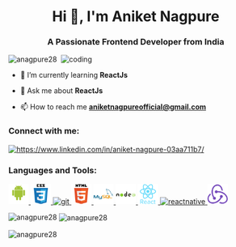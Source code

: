 <h1 align="center">Hi 👋, I'm Aniket Nagpure</h1>
<h3 align="center">A Passionate Frontend Developer from India</h3>
<img align="right" alt="coding" width="400" src="https://i.pinimg.com/originals/cd/59/d6/cd59d626dc86397fe45080e6e9c7027d.gif"/>

<p align="left"> <img src="https://komarev.com/ghpvc/?username=anagpure28&label=Profile%20views&color=0e75b6&style=flat" alt="anagpure28" /> </p>

- 🌱 I’m currently learning **ReactJs**

- 💬 Ask me about **ReactJs**

- 📫 How to reach me **aniketnagpureofficial@gmail.com**

<h3 align="left">Connect with me:</h3>
<p align="left">
<a href="https://linkedin.com/in/https://www.linkedin.com/in/aniket-nagpure-03aa711b7/" target="blank"><img align="center" src="https://raw.githubusercontent.com/rahuldkjain/github-profile-readme-generator/master/src/images/icons/Social/linked-in-alt.svg" alt="https://www.linkedin.com/in/aniket-nagpure-03aa711b7/" height="30" width="40" /></a>
</p>

<h3 align="left">Languages and Tools:</h3>
<p align="left"> <a href="https://developer.android.com" target="_blank" rel="noreferrer"> <img src="https://raw.githubusercontent.com/devicons/devicon/master/icons/android/android-original-wordmark.svg" alt="android" width="40" height="40"/> </a> <a href="https://www.w3schools.com/css/" target="_blank" rel="noreferrer"> <img src="https://raw.githubusercontent.com/devicons/devicon/master/icons/css3/css3-original-wordmark.svg" alt="css3" width="40" height="40"/> </a> <a href="https://git-scm.com/" target="_blank" rel="noreferrer"> <img src="https://www.vectorlogo.zone/logos/git-scm/git-scm-icon.svg" alt="git" width="40" height="40"/> </a> <a href="https://www.w3.org/html/" target="_blank" rel="noreferrer"> <img src="https://raw.githubusercontent.com/devicons/devicon/master/icons/html5/html5-original-wordmark.svg" alt="html5" width="40" height="40"/> </a> <a href="https://www.mysql.com/" target="_blank" rel="noreferrer"> <img src="https://raw.githubusercontent.com/devicons/devicon/master/icons/mysql/mysql-original-wordmark.svg" alt="mysql" width="40" height="40"/> </a> <a href="https://nodejs.org" target="_blank" rel="noreferrer"> <img src="https://raw.githubusercontent.com/devicons/devicon/master/icons/nodejs/nodejs-original-wordmark.svg" alt="nodejs" width="40" height="40"/> </a> <a href="https://reactjs.org/" target="_blank" rel="noreferrer"> <img src="https://raw.githubusercontent.com/devicons/devicon/master/icons/react/react-original-wordmark.svg" alt="react" width="40" height="40"/> </a> <a href="https://reactnative.dev/" target="_blank" rel="noreferrer"> <img src="https://reactnative.dev/img/header_logo.svg" alt="reactnative" width="40" height="40"/> </a> <a href="https://redux.js.org" target="_blank" rel="noreferrer"> <img src="https://raw.githubusercontent.com/devicons/devicon/master/icons/redux/redux-original.svg" alt="redux" width="40" height="40"/> </a> </p>

<p><img align="left" src="https://github-readme-stats.vercel.app/api/top-langs?username=anagpure28&show_icons=true&locale=en&layout=compact" alt="anagpure28" /></p>

<p>&nbsp;<img align="center" src="https://github-readme-stats.vercel.app/api?username=anagpure28&show_icons=true&locale=en" alt="anagpure28" /></p>

<p><img align="center" src="https://github-readme-streak-stats.herokuapp.com/?user=anagpure28&" alt="anagpure28" /></p>
